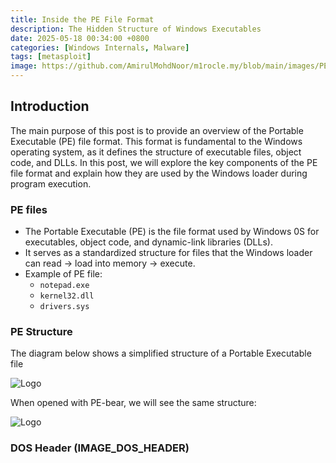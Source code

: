 ```yaml
---
title: Inside the PE File Format
description: The Hidden Structure of Windows Executables
date: 2025-05-18 00:34:00 +0800
categories: [Windows Internals, Malware]
tags: [metasploit]
image: https://github.com/AmirulMohdNoor/m1rocle.my/blob/main/images/PE%20file/pefile.jpg?raw=true
---
```


## Introduction

The main purpose of this post is to provide an overview of the Portable Executable (PE) file format. This format is fundamental to the Windows operating system, as it defines the structure of executable files, object code, and DLLs. In this post, we will explore the key components of the PE file format and explain how they are used by the Windows loader during program execution.

### PE files

- The Portable Executable (PE) is the file format used by Windows 0S for executables, object code, and dynamic-link libraries (DLLs).
- It serves as a standardized structure for files that the Windows loader can read → load into memory → execute.
- Example of PE file:
    - `notepad.exe`
    - `kernel32.dll`
    - `drivers.sys`

### PE Structure

The diagram below shows a simplified structure of a Portable Executable file

![Logo](https://github.com/AmirulMohdNoor/m1rocle.my/blob/main/images/PE%20file/PE%20file%20diagram.png?raw=true)

When opened with PE-bear, we will see the same structure:

![Logo](https://github.com/AmirulMohdNoor/m1rocle.my/blob/main/images/PE%20file/pe%20bear.png?raw=true)

### DOS Header (IMAGE_DOS_HEADER)








